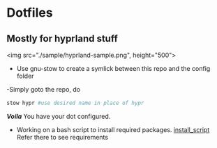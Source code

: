 # Dotfiles
## Mostly for hyprland stuff

<img src="./sample/hyprland-sample.png", height="500">

- Use gnu-stow to create a symlick between this repo and the config folder

-Simply goto the repo, do 
``` bash
stow hypr #use desired name in place of hypr
```
***Voila*** You have your dot configured.

- Working on a bash script to install required packages.
    [install_script](./install_script.md)
    Refer there to see requirements 
